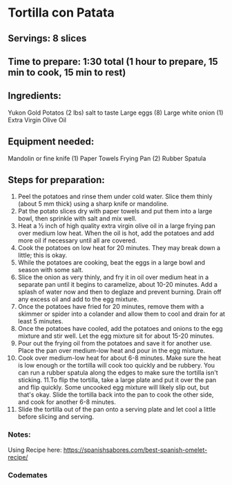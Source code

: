 # Tortilla con Patata

## Servings: 8 slices

## Time to prepare: 1:30 total (1 hour to prepare, 15 min to cook, 15 min to rest)

## Ingredients:
Yukon Gold Potatos (2 lbs)
salt to taste
Large eggs (8)
Large white onion (1)
Extra Virgin Olive Oil


## Equipment needed:
Mandolin or fine knife (1)
Paper Towels
Frying Pan (2)
Rubber Spatula



## Steps for preparation:
1. Peel the potatoes and rinse them under cold water. Slice them thinly (about 5 mm thick) using a sharp knife or mandoline.
2. Pat the potato slices dry with paper towels and put them into a large bowl, then sprinkle with salt and mix well.
3. Heat a ½ inch of high quality extra virgin olive oil in a large frying pan over medium low heat. When the oil is hot, add the potatoes and add more oil if necessary until all are covered.
4. Cook the potatoes on low heat for 20 minutes. They may break down a little; this is okay.
5. While the potatoes are cooking, beat the eggs in a large bowl and season with some salt.
6. Slice the onion as very thinly, and fry it in oil over medium heat in a separate pan until it begins to caramelize, about 10-20 minutes. Add a splash of water now and then to deglaze and prevent burning. Drain off any excess oil and add to the egg mixture.
7. Once the potatoes have fried for 20 minutes, remove them with a skimmer or spider into a colander and allow them to cool and drain for at least 5 minutes.
8. Once the potatoes have cooled, add the potatoes and onions to the egg mixture and stir well. Let the egg mixture sit for about 15-20 minutes.
9. Pour out the frying oil from the potatoes and save it for another use. Place the pan over medium-low heat and pour in the egg mixture.
10. Cook over medium-low heat for about 6-8 minutes. Make sure the heat is low enough or the tortilla will cook too quickly and be rubbery. You can run a rubber spatula along the edges to make sure the tortilla isn't sticking.
11.To flip the tortilla, take a large plate and put it over the pan and flip quickly. Some uncooked egg mixture will likely slip out, but that's okay. Slide the tortilla back into the pan to cook the other side, and cook for another 6-8 minutes.
12. Slide the tortilla out of the pan onto a serving plate and let cool a little before slicing and serving.


### Notes:
Using Recipe here: https://spanishsabores.com/best-spanish-omelet-recipe/


### Codemates #
